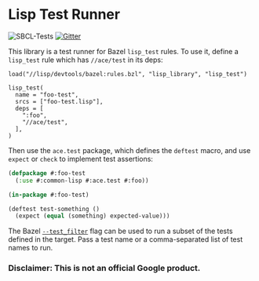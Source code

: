 # Lisp Test Runner

![SBCL-Tests](https://github.com/qitab/ace.test/workflows/SBCL-Tests/badge.svg)
[![Gitter](https://badges.gitter.im/qitab/community.svg)](https://gitter.im/qitab/community?utm_source=badge&utm_medium=badge&utm_campaign=pr-badge)

This library is a test runner for Bazel `lisp_test` rules. To use it, define a
`lisp_test` rule which has `//ace/test` in its deps:

```build
load("//lisp/devtools/bazel:rules.bzl", "lisp_library", "lisp_test")

lisp_test(
  name = "foo-test",
  srcs = ["foo-test.lisp"],
  deps = [
    ":foo",
    "//ace/test",
  ],
)
```

Then use the `ace.test` package, which defines the `deftest` macro, and use
`expect` or `check` to implement test assertions:

```lisp
(defpackage #:foo-test
  (:use #:common-lisp #:ace.test #:foo))

(in-package #:foo-test)

(deftest test-something ()
  (expect (equal (something) expected-value)))
```

The Bazel [`--test_filter`](https://docs.bazel.build/versions/master/command-line-reference.html) flag can
be used to run a subset of the tests defined in the target. Pass a test name or
a comma-separated list of test names to run.

### Disclaimer: This is not an official Google product.
